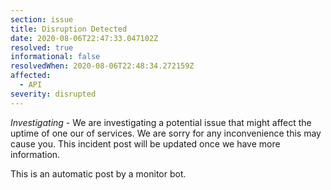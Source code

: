 ```yaml
---
section: issue
title: Disruption Detected
date: 2020-08-06T22:47:33.047102Z
resolved: true
informational: false
resolvedWhen: 2020-08-06T22:48:34.272159Z
affected:
  - API
severity: disrupted
---
```

*Investigating* - We are investigating a potential issue that might affect the uptime of one our of services. We are sorry for any inconvenience this may cause you. This incident post will be updated once we have more information.

This is an automatic post by a monitor bot.
        